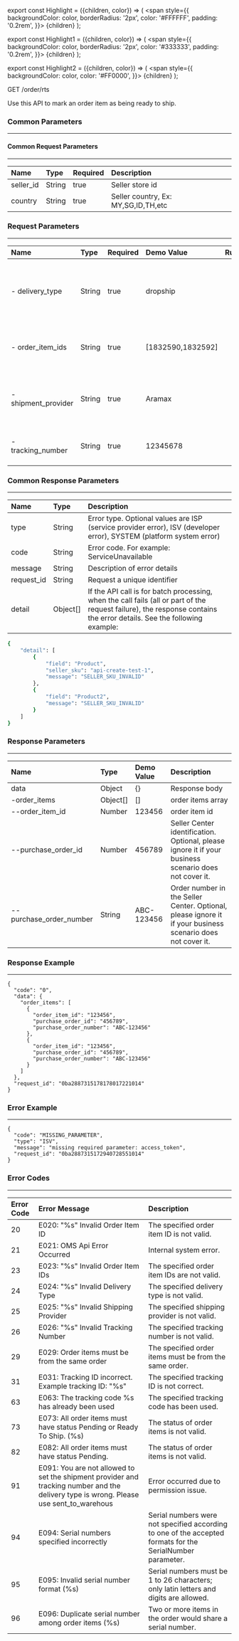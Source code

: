 export const Highlight = ({children, color}) => (
  <span
    style={{
      backgroundColor: color,
      borderRadius: '2px',
      color: '#FFFFFF',
      padding: '0.2rem',
    }}>
    {children}
  </span>
);

export const Highlight1 = ({children, color}) => (
  <span
    style={{
      backgroundColor: color,
      borderRadius: '2px',
      color: '#333333',
      padding: '0.2rem',
    }}>
    {children}
  </span>
);

export const Highlight2 = ({children, color}) => (
  <span
    style={{
      backgroundColor: color,
      color: '#FF0000',
    }}>
    {children}
  </span>
);

<Highlight color="#00A854">GET</Highlight>  <Highlight1 color="#EEEEEE">/order/rts</Highlight1>

Use this API to mark an order item as being ready to ship.

### Common Parameters
---

#### Common Request Parameters
---

| Name      | Type   | Required                      | Description                         |
| :-------- | :----- | :---------------------------- | :---------------------------------- |
| seller_id | String | <Highlight2>true</Highlight2> | Seller store id                     |
| country   | String | <Highlight2>true</Highlight2> | Seller country, Ex: MY,SG,ID,TH,etc |

### Request Parameters
---

| Name          | Type     | Required  | Demo Value  | Rule     | Description   |
| :---          | :---     | :---      | :---        | :---     | :---          |
| - delivery_type  | String   | <Highlight2>true</Highlight2>   | dropship | | One of the following delivery types: 'dropship' - the seller will send out the package on his own. Now only "dropship" is supported.    |
| - order_item_ids | String   | <Highlight2>true</Highlight2> | [1832590,1832592] |  | List of oder items to be marked ready to ship. Comma separated list in square brackets. Mandatory.   |
| - shipment_provider | String   | <Highlight2>true</Highlight2> | Aramax |  | Valid shipment provider as looked up via GetShipmentProviders. Mandatory for drop-shipping.   |
| - tracking_number | String   | <Highlight2>true</Highlight2> | 12345678 |  | Package tracking number. Mandatory in the case of drop-shipping.   |

### Common Response Parameters 
---

| Name        | Type        | Description        |
| :---         | :---         | :---                |
| type        | String      | Error type. Optional values ​​are ISP (service provider error), ISV (developer error), SYSTEM (platform system error)               |
| code        | String      | Error code. For example: ServiceUnavailable                |
| message     | String      | Description of error details                |
| request_id  | String      | Request a unique identifier               |
| detail      | Object[]    | If the API call is for batch processing, when the call fails (all or part of the request failure), the response contains the error details. See the following example: |
```bash
{ 
    "detail": [
        {
            "field": "Product",
            "seller_sku": "api-create-test-1",
            "message": "SELLER_SKU_INVALID"
        },
        {
            "field": "Product2",
            "message": "SELLER_SKU_INVALID"
        }
    ]
} 
```

### Response Parameters
---
| Name                                  | Type       | Demo Value                               | Description     |
| :---                                  | :---       | :---                                     | :---             |
| data                                  | Object     | {}                                       | Response body    |
| -order_items                          | Object[]   | []                                       | order items array          |
| --order_item_id                       | Number     | 123456                                   | order item id  |
| --purchase_order_id                   | Number     | 456789                                   | Seller Center identification.  Optional, please ignore it if your business scenario does not cover it.          |
| --purchase_order_number               | String     | ABC-123456                               | Order number in the Seller Center.  Optional, please ignore it if your business scenario does not cover it.  |

### Response Example
---
```
{
  "code": "0",
  "data": {
    "order_items": [
      {
        "order_item_id": "123456",
        "purchase_order_id": "456789",
        "purchase_order_number": "ABC-123456"
      },
      {
        "order_item_id": "123456",
        "purchase_order_id": "456789",
        "purchase_order_number": "ABC-123456"
      }
    ]
  },
  "request_id": "0ba2887315178178017221014"
}
```

### Error Example
---
```
{
  "code": "MISSING_PARAMETER",
  "type": "ISV",
  "message": "missing required parameter: access_token",
  "request_id": "0ba2887315172940728551014"
}
```

### Error Codes
---
| Error Code        | 	Error Message                   | Description        |
| :---              | :---                              | :---               |
| 20                | E020: "%s" Invalid Order Item ID  | The specified order item ID is not valid. |
| 21                | E021: OMS Api Error Occurred      | Internal system error. |
| 23                | E023: "%s" Invalid Order Item IDs      | The specified order item IDs are not valid. |
| 24                | E024: "%s" Invalid Delivery Type      | The specified delivery type is not valid. |
| 25                | E025: "%s" Invalid Shipping Provider      | The specified shipping provider is not valid. |
| 26	            | E026: "%s" Invalid Tracking Number	|The specified tracking number is not valid.|
| 29	            | E029: Order items must be from the same order	|The specified order items must be from the same order.
| 31	            | E031: Tracking ID incorrect. Example tracking ID: "%s"	|The specified tracking ID is not correct.
| 63	            | E063: The tracking code %s has already been used	|The specified tracking code has been used.
| 73	            | E073: All order items must have status Pending or Ready To Ship. (%s)	|The status of order items is not valid.
| 82	            | E082: All order items must have status Pending.	|The status of order items is not valid.
| 91	            | E091: You are not allowed to set the shipment provider and tracking number and the delivery type is wrong. Please use sent_to_warehous	|Error occurred due to permission issue.|
| 94	            | E094: Serial numbers specified incorrectly	|Serial numbers were not specified according to one of the accepted formats for the SerialNumber parameter.|
| 95	            | E095: Invalid serial number format (%s)	|Serial numbers must be 1 to 26 characters; only latin letters and digits are allowed.|
| 96	            | E096: Duplicate serial number among order items (%s)	|Two or more items in the order would share a serial number.|


